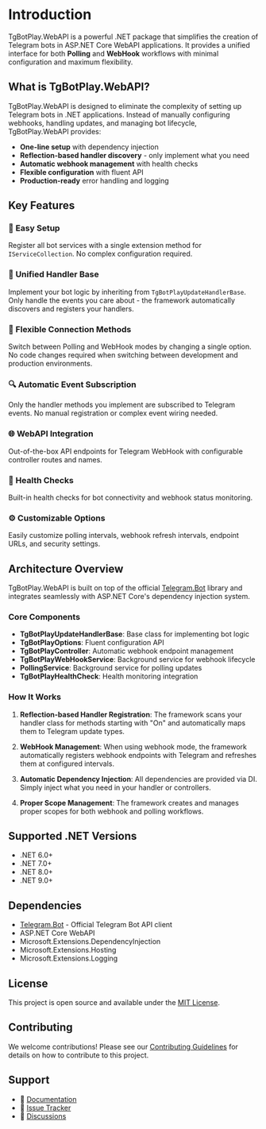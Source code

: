 # Introduction

TgBotPlay.WebAPI is a powerful .NET package that simplifies the creation of Telegram bots in ASP.NET Core WebAPI applications. It provides a unified interface for both **Polling** and **WebHook** workflows with minimal configuration and maximum flexibility.

## What is TgBotPlay.WebAPI?

TgBotPlay.WebAPI is designed to eliminate the complexity of setting up Telegram bots in .NET applications. Instead of manually configuring webhooks, handling updates, and managing bot lifecycle, TgBotPlay.WebAPI provides:

- **One-line setup** with dependency injection
- **Reflection-based handler discovery** - only implement what you need
- **Automatic webhook management** with health checks
- **Flexible configuration** with fluent API
- **Production-ready** error handling and logging

## Key Features

### 🚀 Easy Setup
Register all bot services with a single extension method for `IServiceCollection`. No complex configuration required.

### 🎯 Unified Handler Base
Implement your bot logic by inheriting from `TgBotPlayUpdateHandlerBase`. Only handle the events you care about - the framework automatically discovers and registers your handlers.

### 🔄 Flexible Connection Methods
Switch between Polling and WebHook modes by changing a single option. No code changes required when switching between development and production environments.

### 🔍 Automatic Event Subscription
Only the handler methods you implement are subscribed to Telegram events. No manual registration or complex event wiring needed.

### 🌐 WebAPI Integration
Out-of-the-box API endpoints for Telegram WebHook with configurable controller routes and names.

### 🏥 Health Checks
Built-in health checks for bot connectivity and webhook status monitoring.

### ⚙️ Customizable Options
Easily customize polling intervals, webhook refresh intervals, endpoint URLs, and security settings.

## Architecture Overview

TgBotPlay.WebAPI is built on top of the official [Telegram.Bot](https://github.com/TelegramBots/Telegram.Bot) library and integrates seamlessly with ASP.NET Core's dependency injection system.

### Core Components

- **TgBotPlayUpdateHandlerBase**: Base class for implementing bot logic
- **TgBotPlayOptions**: Fluent configuration API
- **TgBotPlayController**: Automatic webhook endpoint management
- **TgBotPlayWebHookService**: Background service for webhook lifecycle
- **PollingService**: Background service for polling updates
- **TgBotPlayHealthCheck**: Health monitoring integration

### How It Works

1. **Reflection-based Handler Registration**: The framework scans your handler class for methods starting with "On" and automatically maps them to Telegram update types.

2. **WebHook Management**: When using webhook mode, the framework automatically registers webhook endpoints with Telegram and refreshes them at configured intervals.

3. **Automatic Dependency Injection**: All dependencies are provided via DI. Simply inject what you need in your handler or controllers.

4. **Proper Scope Management**: The framework creates and manages proper scopes for both webhook and polling workflows.

## Supported .NET Versions

- .NET 6.0+
- .NET 7.0+
- .NET 8.0+
- .NET 9.0+

## Dependencies

- [Telegram.Bot](https://www.nuget.org/packages/Telegram.Bot/) - Official Telegram Bot API client
- ASP.NET Core WebAPI
- Microsoft.Extensions.DependencyInjection
- Microsoft.Extensions.Hosting
- Microsoft.Extensions.Logging

## License

This project is open source and available under the [MIT License](https://github.com/IPdotSetAF/TgBotPlay.WebAPI/blob/main/LICENSE).

## Contributing

We welcome contributions! Please see our [Contributing Guidelines](https://github.com/IPdotSetAF/TgBotPlay.WebAPI/blob/main/CONTRIBUTING.md) for details on how to contribute to this project.

## Support

- 📖 [Documentation](https://github.com/IPdotSetAF/TgBotPlay.WebAPI)
- 🐛 [Issue Tracker](https://github.com/IPdotSetAF/TgBotPlay.WebAPI/issues)
- 💬 [Discussions](https://github.com/IPdotSetAF/TgBotPlay.WebAPI/discussions)